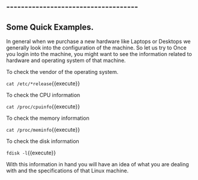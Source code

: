 ## ------------------------------------
## Some Quick Examples.

In general when we purchase a new hardware like Laptops or Desktops we generally look into the configuration of the machine. So let us try to 
Once you login into the machine, you might want to see the information related to hardware and operating system of that machine.

To check the vendor of the operating system.

`cat /etc/*release`{{execute}} 

To check the CPU information

`cat /proc/cpuinfo`{{execute}}

To check the memory information 

`cat /proc/meminfo`{{execute}}

To check the disk information

`fdisk -l`{{execute}}

With this information in hand you will have an idea of what you are dealing with and the specifications of that Linux machine.